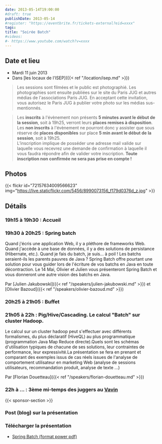 ```yaml
---
date: 2013-05-14T19:00:00
#draft: true
publishDate: 2013-05-14
#register: "https://eventbrite.fr/tickets-external?eid=xxxx"
tags:
title: "Soirée Batch"
#videos: 
#- https://www.youtube.com/watch?v=xxxx
---
```


## Date et lieu

* Mardi 11 juin 2013
* Dans [les locaux de l'ISEP]({{< ref "/location/isep.md" >}})

> Les sessions sont filmées et le public est photographié. Les photographies sont ensuite publiées sur le site du Paris JUG et autres médias de l'associations Paris JUG. En acceptant cette invitation, vous autorisez le Paris JUG à publier votre photo sur les médias sus-mentionnés.

> Les **inscrits** à l'évènement non présents **5 minutes avant le début de la session**, soit à 19h25, verront leurs **places remises à disposition**.  
Les **non inscrits** à l'évènement ne pourront donc y assister que sous réserve de **places disponibles** sur place **5 min avant le début de la session**, soit à 19h25.  
L’inscription implique de posséder une adresse mail valide sur laquelle vous recevrez une demande de confirmation à laquelle il vous faudra répondre afin de valider votre inscription.
**Toute inscription non confirmée ne sera pas prise en compte !**

## Photos

{{< flickr id="72157634009566623" img="https://live.staticflickr.com/5456/8990073156_f179d0376d_z.jpg" >}}

## Détails

### 19h15 à 19h30 : Accueil

### 19h30 à 20h25 : Spring batch

Quand j'écris une application Web, il y a pléthore de frameworks Web. Quand j'accède à une base de données, il y a des solutions de persistance (Hibernate, etc.). Quand je fais du batch, je suis... à poil ! Les batchs seraient-ils les parents pauvres de Java ? Spring Batch offre pourtant une solution pour vous guider lors de l'écriture de vos batchs en Java en toute décontraction. Le 14 Mai, Olivier et Julien vous présenteront Spring Batch et vous donneront une autre vision des batchs en Java.

Par [Julien Jakubowski]({{< ref "/speakers/julien-jakubowski.md" >}}) et [Olivier Bazoud]({{< ref "/speakers/olivier-bazoud.md" >}})

### 20h25 à 21h05 : Buffet

### 21h05 à 22h : Pig/Hive/Cascading. Le calcul "Batch" sur cluster Hadoop.

Le calcul sur un cluster hadoop peut s'effectuer avec différents formalismes, du plus déclaratif (HiveQL) au plus programmatique (programmation Java Map Reduce directe).Quels sont les schémas d'utilisation typiques de chacune de ses solutions, leur contraintes de performance, leur expressivité.La présentation se fera en prenant et comparant des exemples issus de cas réels issues de l'analyse de comportement utilisateur en marketing Web (analyse de sessions utilisateurs, recommandation produit, analyse de texte ...)

Par [Florian Douetteau]({{< ref "/speakers/florian-douetteau.md" >}})

### 22h à ... : 3ème mi-temps des juggers au [Vavin](https://maps.google.fr/maps/place?hl=fr&sourceid=navclient-ff&rlz=1B3GGGL_frFR294FR295&um=1&ie=UTF-8&q=restaurant+le+vavin+paris&fb=1&gl=fr&hq=restaurant+le+vavin&hnear=paris&cid=16763854041267710574)

{{< sponsor-section >}}

### Post (blog) sur la présentation

### Télécharger la présentation

- [Spring Batch (format power pdf)](20130514-parisjug-springbatch.pdf)

